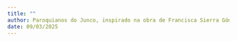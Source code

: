 ```yaml
---
title: ""
author: Paroquianos do Junco, inspirado na obra de Francisca Sierra Gómez, 365 com Jesus de Nazaré
date: 09/03/2025
---
```

